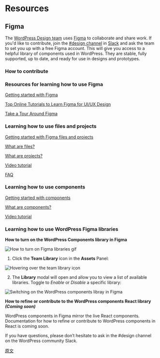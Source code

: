# Resources

## Figma
The [WordPress Design team](https://make.wordpress.org/design/) uses [Figma](https://www.figma.com/) to collaborate and share work. If you'd like to contribute, join the [#design channel](https://app.slack.com/client/T024MFP4J/C02S78ZAL) in [Slack](https://make.wordpress.org/chat/) and ask the team to set you up with a free Figma account. This will give you access to a helpful library of components used in WordPress. They are stable, fully supported, up to date, and ready for use in designs and prototypes. 

### How to contribute

### Resources for learning how to use Figma
[Getting started with Figma](https://help.figma.com/category/9-getting-started)

[Top Online Tutorials to Learn Figma for UI/UX Design](https://medium.com/quick-design/top-online-tutorials-to-learn-figma-for-ui-ux-design-4e9c6721a72d)

[Take a Tour Around Figma](https://help.figma.com/article/12-getting-familiar-with-figma)

### Learning how to use files and projects
[Getting started with Figma files and projects](https://help.figma.com/article/298-getting-started-with-files-and-projects)

[What are files?](https://help.figma.com/article/298-getting-started-with-files-and-projects#files)

[What are projects?](https://help.figma.com/article/298-getting-started-with-files-and-projects#projects)

[Video tutorial](https://www.youtube.com/watch?v=c5HS6smhq2E)

[FAQ](https://help.figma.com/article/298-getting-started-with-files-and-projects#faq)

### Learning how to use components
[Getting started with components](https://help.figma.com/article/66-components)

[What are components?](https://help.figma.com/article/66-components#components)

[Video tutorial](https://help.figma.com/article/66-components#videos)

### Learning how to use WordPress Figma libraries
**How to turn on the WordPress Components library in Figma**

![How to turn on Figma libraries gif](https://wordpress.org/gutenberg/files/2019/08/figma-howtoturnonlibraries.gif)

1. Click the **Team Library** icon in the **Assets** Panel: 

![Hovering over the team library icon](https://wordpress.org/gutenberg/files/2019/08/figma-turn-on-libraries-e1564770916643.png)

2. The **Library** modal will open and allow you to view a list of available libraries. Toggle to _Enable_ or _Disable_ a specific library:

![Switching on the WordPress components libray in Figma](https://wordpress.org/gutenberg/files/2019/08/figma-libraries-e1564770879415.png)

**How to refine or contribute to the WordPress components React library _(Coming soon)_**

WordPress components in Figma mirror the live React components. Documentation for how to refine or contribute to WordPress components in React is coming soon.


If you have questions, please don’t hesitate to ask in the #design channel on the WordPress community Slack.

[原文](https://github.com/WordPress/gutenberg/blob/master/docs/designers-developers/designers/design-resources.md)